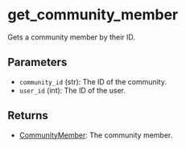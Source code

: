 # get_community_member

Gets a community member by their ID.

## Parameters
- `community_id` (str): The ID of the community.
- `user_id` (int): The ID of the user.

## Returns
- [CommunityMember](../types/communitymember.md): The community member.